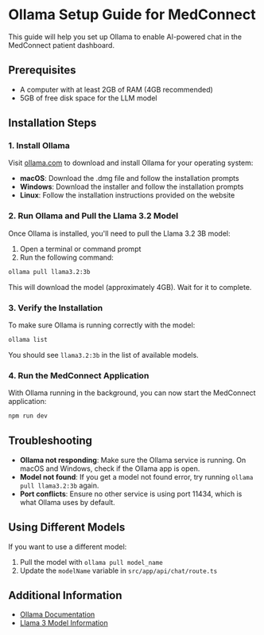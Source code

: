 # Ollama Setup Guide for MedConnect

This guide will help you set up Ollama to enable AI-powered chat in the MedConnect patient dashboard.

## Prerequisites

- A computer with at least 2GB of RAM (4GB recommended)
- 5GB of free disk space for the LLM model

## Installation Steps

### 1. Install Ollama

Visit [ollama.com](https://ollama.com/) to download and install Ollama for your operating system:

- **macOS**: Download the .dmg file and follow the installation prompts
- **Windows**: Download the installer and follow the installation prompts
- **Linux**: Follow the installation instructions provided on the website

### 2. Run Ollama and Pull the Llama 3.2 Model

Once Ollama is installed, you'll need to pull the Llama 3.2 3B model:

1. Open a terminal or command prompt
2. Run the following command:

```bash
ollama pull llama3.2:3b
```

This will download the model (approximately 4GB). Wait for it to complete.

### 3. Verify the Installation

To make sure Ollama is running correctly with the model:

```bash
ollama list
```

You should see `llama3.2:3b` in the list of available models.

### 4. Run the MedConnect Application

With Ollama running in the background, you can now start the MedConnect application:

```bash
npm run dev
```

## Troubleshooting

- **Ollama not responding**: Make sure the Ollama service is running. On macOS and Windows, check if the Ollama app is open.
- **Model not found**: If you get a model not found error, try running `ollama pull llama3.2:3b` again.
- **Port conflicts**: Ensure no other service is using port 11434, which is what Ollama uses by default.

## Using Different Models

If you want to use a different model:

1. Pull the model with `ollama pull model_name`
2. Update the `modelName` variable in `src/app/api/chat/route.ts`

## Additional Information

- [Ollama Documentation](https://github.com/ollama/ollama/blob/main/README.md)
- [Llama 3 Model Information](https://ollama.com/library/llama3) 